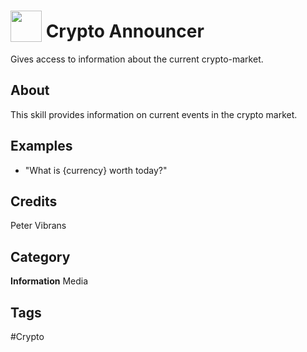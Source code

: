 # <img src="https://raw.githack.com/FortAwesome/Font-Awesome/master/svgs/solid/asterisk.svg" card_color="#22A7F0" width="50" height="50" style="vertical-align:bottom"/> Crypto Announcer
Gives access to information about the current crypto-market.

## About
This skill provides information on current events in the crypto market.

## Examples
* "What is {currency} worth today?"

## Credits
Peter Vibrans

## Category
**Information**
Media

## Tags
#Crypto

